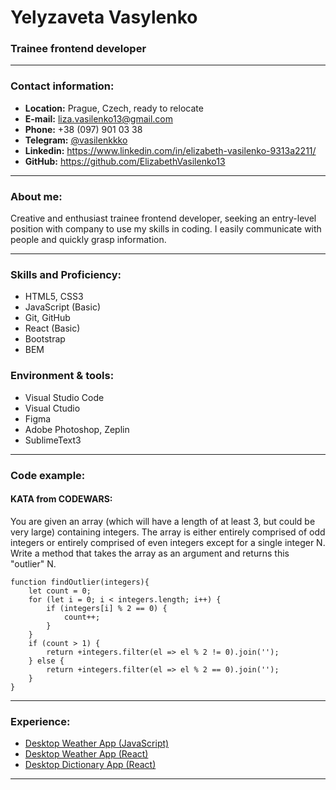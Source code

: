 # Yelyzaveta Vasylenko
### Trainee frontend developer
---
### Contact information:
   * **Location:** Prague, Czech, ready to relocate
   * **E-mail:** liza.vasilenko13@gmail.com
   * **Phone:** +38 (097) 901 03 38
   * **Telegram:** [@vasilenkkko](https://t.me/vasilenkkko)
   * **Linkedin:** https://www.linkedin.com/in/elizabeth-vasilenko-9313a2211/
   * **GitHub:** https://github.com/ElizabethVasilenko13
***
### About me:
Creative and enthusiast trainee frontend developer, seeking an entry-level position with
company to use my skills in coding. I easily communicate with people and quickly grasp
information.
***
### Skills and Proficiency:
  * HTML5, CSS3
  * JavaScript (Basic)
  * Git, GitHub
  * React (Basic)
  * Bootstrap
  * BEM
  
### Environment & tools:
  * Visual Studio Code
  * Visual Ctudio
  * Figma
  * Adobe Photoshop, Zeplin
  * SublimeText3
***
### Code example:
#### KATA from CODEWARS: 
You are given an array (which will have a length of at least 3, but could be very large) containing integers. The array is either entirely comprised of odd integers or entirely comprised of even integers except for a single integer N. Write a method that takes the array as an argument and returns this "outlier" N.
```
function findOutlier(integers){
  	let count = 0;
	for (let i = 0; i < integers.length; i++) {
		if (integers[i] % 2 == 0) {
			count++;
		} 
	}
	if (count > 1) {
		return +integers.filter(el => el % 2 != 0).join('');
	} else {
		return +integers.filter(el => el % 2 == 0).join('');
	}
}
```
***
### Experience:
  * [Desktop Weather App (JavaScript)](https://github.com/ElizabethVasilenko13/myWeatherApp)
  * [Desktop Weather App (React)](https://github.com/ElizabethVasilenko13/weather-app-react)
  * [Desktop Dictionary App (React)](https://github.com/ElizabethVasilenko13/dictionary-app-react)
***